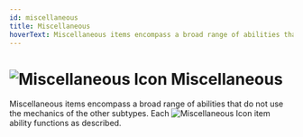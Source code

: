 ```yaml
---
id: miscellaneous
title: Miscellaneous
hoverText: Miscellaneous items encompass a broad range of abilities that do not use the mechanics of the other subtypes. Each Miscellaneous item ability functions as described.
---
```


# <img src="/icons/miscellaneous.svg" alt="Miscellaneous Icon" /> Miscellaneous

Miscellaneous items encompass a broad range of abilities that do not use the mechanics of the other subtypes. Each <img src="/icons/miscellaneous.svg" alt="Miscellaneous Icon" class="icon-svg" /> item ability functions as described.
